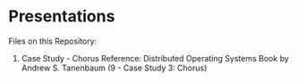 # Presentations
Files on this Repository:

1. Case Study - Chorus
   Reference: Distributed Operating Systems Book by Andrew S. Tanenbaum
   (9 - Case Study 3: Chorus)
